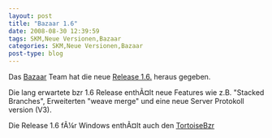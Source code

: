 ```yaml
---
layout: post
title: "Bazaar 1.6"
date: 2008-08-30 12:39:59
tags: SKM,Neue Versionen,Bazaar
categories: SKM,Neue Versionen,Bazaar
post-type: blog
---
```

Das <a href="http://www.bazaar-vcs.org"  title="Bazaar Homepage">Bazaar</a> Team hat die neue <a href="https://launchpad.net/bzr/1.6/1.6/"  title="ChangeLog">Release 1.6.</a> heraus gegeben. </br>

Die lang erwartete bzr 1.6 Release enthÃ¤lt neue Features wie z.B. "Stacked Branches", Erweiterten "weave merge" und eine neue Server Protokoll version (V3).</br>

Die Release 1.6 fÃ¼r Windows enthÃ¤lt auch den <a href="http://bazaar-vcs.org/TortoiseBzr"  title="TortoiseBzr">TortoiseBzr </a></br>
